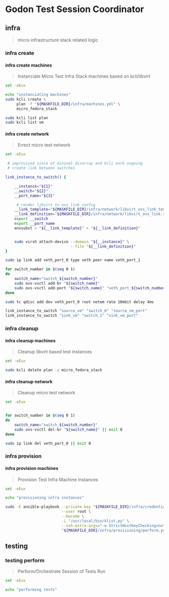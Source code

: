 # Godon Test Session Coordinator

## infra

> micro infrastructure stack related logic

### infra create

#### infra create machines

> Instanciate Micro Test Infra Stack machines based on kcli/libvirt

~~~bash
set -eEux

echo "instanciating machines"
sudo kcli create \
     plan -f "${MASKFILE_DIR}/infra/machines.yml" \
     micro_fedora_stack

sudo kcli list plan
sudo kcli list vm

~~~

#### infra create network

> Errect micro test network

~~~bash
set -eEux

 # improvised since of mininet disarray and kcli work ongoing
 # create link between switches

link_instance_to_switch() {

    __instance="${1}"
    __switch="${2}"
    __port_name="${3}"

     # render libvirt to ovs link config
    __link_template="${MASKFILE_DIR}/infra/network/libvirt_ovs_link_template.xml"
    __link_definition="${MASKFILE_DIR}/infra/network/libvirt_ovs_link.xml"
    export __switch
    export __port_name
    envsubst < "${__link_template}" > "${__link_definition}"


    sudo virsh attach-device --domain "${__instance}" \
                             --file "${__link_definition}"
}

sudo ip link add veth_port_0 type veth peer name veth_port_1

for switch_number in $(seq 0 1)
do
    switch_name="switch_${switch_number}"
    sudo ovs-vsctl add-br "${switch_name}"
    sudo ovs-vsctl add-port "${switch_name}" "veth_port_${switch_number}"
done

sudo tc qdisc add dev veth_port_0 root netem rate 10mbit delay 4ms

link_instance_to_switch "source_vm" "switch_0" "source_vm_port"
link_instance_to_switch "sink_vm" "switch_1" "sink_vm_port"

~~~

### infra cleanup

#### infra cleanup machines

> Cleanup libvirt based test instances

~~~bash
set -eEux

sudo kcli delete plan -y micro_fedora_stack
~~~

#### infra cleanup network

> Cleanup micro test network

~~~bash
set -eEux


for switch_number in $(seq 0 1)
do
    switch_name="switch_${switch_number}"
    sudo ovs-vsctl del-br "${switch_name}" || exit 0
done

sudo ip link del veth_port_0 || exit 0

~~~

### infra provision

#### infra provision machines

> Provision Test Infra Machine Instances

~~~bash
set -eEux

echo "provisioning infra instances"

sudo -E ansible-playbook --private-key "${MASKFILE_DIR}/infra/credentials/ssh/id_rsa" \
                         --user root \
                         --become \
                         -i "/usr/local/bin/klist.py" \
                         --ssh-extra-args="-o StrictHostKeyChecking=no" \
                         "${MASKFILE_DIR}/infra/provisioning/perform.yml"

~~~

## testing

### testing perform

> Perform/Orchestrate Session of Tests Run

~~~bash
set -eEux

echo "performing tests"

~~~
